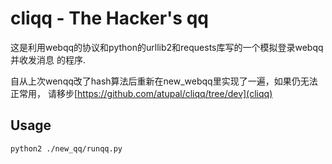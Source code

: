 cliqq - The Hacker's qq
=======================

这是利用webqq的协议和python的urllib2和requests库写的一个模拟登录webqq并收发消息
的程序.

自从上次wenqq改了hash算法后重新在new_webqq里实现了一遍，如果仍无法正常用，
请移步[https://github.com/atupal/cliqq/tree/dev](cliqq)

## Usage
```
python2 ./new_qq/runqq.py
```
